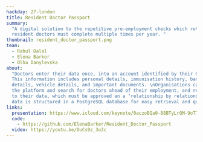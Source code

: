 ```yaml
---
hackday: 27-london
title: Resident Doctor Passport
summary:
  "A digital solution to the repetitive pre-employment checks which rotating
  resident doctors must complete multiple times per year. "
thumbnail: resident_doctor_passport.png
team:
  - Rahul Dalal
  - Elena Barker
  - Olha Danylevska
about:
  "Doctors enter their data once, into an account identified by their GMC number.
  This information includes personal details, immunisation history, bank and salary
  details, vehicle details, and important documents. \nOrganisations can sign up to
  the platform and search for doctors ahead of their employment, and request access
  to their data, which must be approved an a ‘relationship by relationship’ basis.\nThe
  data is structured in a PostgreSQL database for easy retrieval and querying."
links:
  presentation: https://www.icloud.com/keynote/0aczoBQa0-88BTyLrQM-9oT7w#241013_RDP_Presentation
  code:
    - https://github.com/ElenaBarker/Resident_Doctor_Passport
  video: https://youtu.be/DuCs9z_3u3c
---
```

